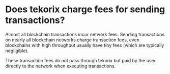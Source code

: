 # Does tekorix charge fees for sending transactions?

Almost all blockchain transactions incur network fees. Sending transactions on nearly all blockchain networks charge transaction fees, even blockchains with high throughput usually have tiny fees (which are typically negligible).

These transaction fees do not pass through tekorix but paid by the user directly to the network when executing transactions.


